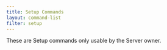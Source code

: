 ```yaml
---
title: Setup Commands
layout: command-list
filter: setup
---
```


These are Setup commands only usable by the Server owner.
